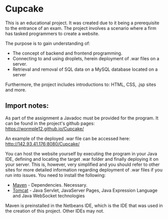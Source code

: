 # Cupcake

This is an educational project. It was created due to it being a prerequisite to the entrance of an exam.
The project involves a scenario where a firm has tasked programmers to create a website.

The purpose is to gain understanding of:
* The concept of backend and frontend programming.
* Connecting to and using droplets, herein deployment of .war files on a server.
* Retrieval and removal of SQL data on a MySQL database located on a server

Furthermore, the project includes introductions to: HTML, CSS, .jsp sites and more.

## Import notes:

As part of the assignment a Javadoc must be provided for the program. It can be found in the project's github pages:
https://wormple12.github.io/Cupcake/

An example of the deployed .war file can be accessed here:
http://142.93.41.176:8080/Cupcake/

You can host the website yourself by executing the program in your Java IDE, defining and locating the target .war folder and finally deploying it on your server. This is, however, very simplified and you should refer to other sites for more detailed information regarding deployment of .war files if you run into issues. You need to install the following:

* [Maven](https://maven.apache.org/) - Dependencies. Necessary.
* [Tomcat](https://tomcat.apache.org/) - Java Servlet, JavaServer Pages, Java Expression Language and Java WebSocket technologies

Maven is preinstalled in the Netbeans IDE, which is the IDE that was used in the creation of this project. Other IDEs may not.
